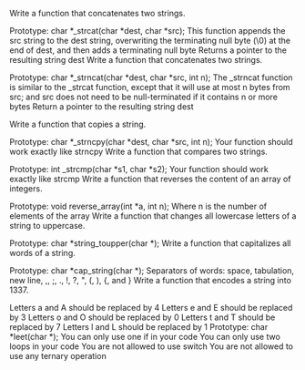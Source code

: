 Write a function that concatenates two strings.

Prototype: char *_strcat(char *dest, char *src);
This function appends the src string to the dest string, overwriting the terminating null byte (\0) at the end of dest, and then adds a terminating null byte
Returns a pointer to the resulting string dest
Write a function that concatenates two strings.

Prototype: char *_strncat(char *dest, char *src, int n);
The _strncat function is similar to the _strcat function, except that
it will use at most n bytes from src; and
src does not need to be null-terminated if it contains n or more bytes
Return a pointer to the resulting string dest

Write a function that copies a string.

Prototype: char *_strncpy(char *dest, char *src, int n);
Your function should work exactly like strncpy
Write a function that compares two strings.

Prototype: int _strcmp(char *s1, char *s2);
Your function should work exactly like strcmp
Write a function that reverses the content of an array of integers.

Prototype: void reverse_array(int *a, int n);
Where n is the number of elements of the array
Write a function that changes all lowercase letters of a string to uppercase.

Prototype: char *string_toupper(char *);
Write a function that capitalizes all words of a string.

Prototype: char *cap_string(char *);
Separators of words: space, tabulation, new line, ,, ;, ., !, ?, ", (, ), {, and }
Write a function that encodes a string into 1337.

Letters a and A should be replaced by 4
Letters e and E should be replaced by 3
Letters o and O should be replaced by 0
Letters t and T should be replaced by 7
Letters l and L should be replaced by 1
Prototype: char *leet(char *);
You can only use one if in your code
You can only use two loops in your code
You are not allowed to use switch
You are not allowed to use any ternary operation
